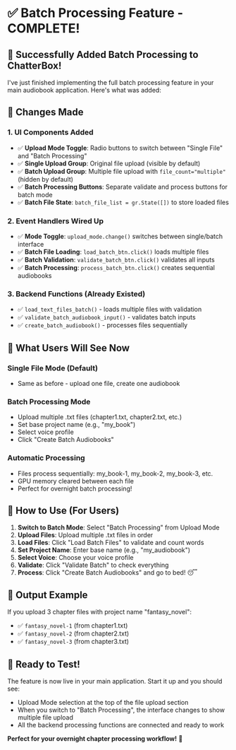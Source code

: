 # ✅ Batch Processing Feature - COMPLETE!

## 🎉 Successfully Added Batch Processing to ChatterBox!

I've just finished implementing the full batch processing feature in your main audiobook application. Here's what was added:

## 🔧 Changes Made

### 1. **UI Components Added**
- ✅ **Upload Mode Toggle**: Radio buttons to switch between "Single File" and "Batch Processing"
- ✅ **Single Upload Group**: Original file upload (visible by default)
- ✅ **Batch Upload Group**: Multiple file upload with `file_count="multiple"` (hidden by default)
- ✅ **Batch Processing Buttons**: Separate validate and process buttons for batch mode
- ✅ **Batch File State**: `batch_file_list = gr.State([])` to store loaded files

### 2. **Event Handlers Wired Up**
- ✅ **Mode Toggle**: `upload_mode.change()` switches between single/batch interface
- ✅ **Batch File Loading**: `load_batch_btn.click()` loads multiple files
- ✅ **Batch Validation**: `validate_batch_btn.click()` validates all inputs
- ✅ **Batch Processing**: `process_batch_btn.click()` creates sequential audiobooks

### 3. **Backend Functions (Already Existed)**
- ✅ `load_text_files_batch()` - loads multiple files with validation
- ✅ `validate_batch_audiobook_input()` - validates batch inputs
- ✅ `create_batch_audiobook()` - processes files sequentially

## 🎯 What Users Will See Now

### **Single File Mode (Default)**
- Same as before - upload one file, create one audiobook

### **Batch Processing Mode** 
- Upload multiple .txt files (chapter1.txt, chapter2.txt, etc.)
- Set base project name (e.g., "my_book")
- Select voice profile
- Click "Create Batch Audiobooks"

### **Automatic Processing**
- Files process sequentially: my_book-1, my_book-2, my_book-3, etc.
- GPU memory cleared between each file
- Perfect for overnight batch processing!

## 🚀 How to Use (For Users)

1. **Switch to Batch Mode**: Select "Batch Processing" from Upload Mode
2. **Upload Files**: Upload multiple .txt files in order
3. **Load Files**: Click "Load Batch Files" to validate and count words  
4. **Set Project Name**: Enter base name (e.g., "my_audiobook")
5. **Select Voice**: Choose your voice profile
6. **Validate**: Click "Validate Batch" to check everything
7. **Process**: Click "Create Batch Audiobooks" and go to bed! 😴

## 📁 Output Example

If you upload 3 chapter files with project name "fantasy_novel":
- ✅ `fantasy_novel-1` (from chapter1.txt)
- ✅ `fantasy_novel-2` (from chapter2.txt)  
- ✅ `fantasy_novel-3` (from chapter3.txt)

## 🎊 Ready to Test!

The feature is now live in your main application. Start it up and you should see:
- Upload Mode selection at the top of the file upload section
- When you switch to "Batch Processing", the interface changes to show multiple file upload
- All the backend processing functions are connected and ready to work

**Perfect for your overnight chapter processing workflow!** 🌙 